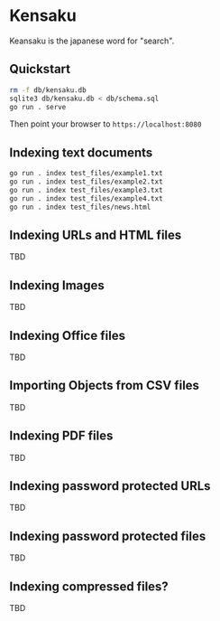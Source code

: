 # Kensaku

Keansaku is the japanese word for "search".

## Quickstart

```bash
rm -f db/kensaku.db
sqlite3 db/kensaku.db < db/schema.sql
go run . serve
```

Then point your browser to `https://localhost:8080`

## Indexing text documents

```bash
go run . index test_files/example1.txt
go run . index test_files/example2.txt
go run . index test_files/example3.txt
go run . index test_files/example4.txt
go run . index test_files/news.html
```

## Indexing URLs and HTML files

TBD

## Indexing Images

TBD

## Indexing Office files

TBD

## Importing Objects from CSV files

TBD

## Indexing PDF files

TBD

## Indexing password protected URLs

TBD

## Indexing password protected files

TBD

## Indexing compressed files?

TBD
